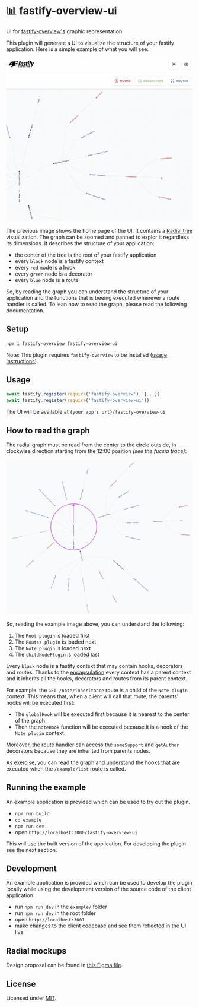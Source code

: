 # 📊 fastify-overview-ui

UI for [fastify-overview's](https://github.com/Eomm/fastify-overview) graphic representation.

This plugin will generate a UI to visualize the structure of your fastify application.
Here is a simple example of what you will see:

![Fastify Overview UI Home page](images/home-page.png)

The previous image shows the home page of the UI.
It contains a [Radial tree](https://en.wikipedia.org/wiki/Radial_tree) visualization.
The graph can be zoomed and panned to explor it regardless its dimensions.
It describes the structure of your application:

- the center of the tree is the root of your fastify application
- every `black` node is a fastify context
- every `red` node is a hook
- every `green` node is a decorator
- every `blue` node is a route

So, by reading the graph you can understand the structure of your application and
the functions that is beeing executed whenever a route handler is called.
To lean how to read the graph, please read the following documentation.

## Setup

```bash
npm i fastify-overview fastify-overview-ui
```

Note: This plugin requires `fastify-overview` to be installed ([usage instructions](https://github.com/Eomm/fastify-overview#usage)).

## Usage

```js
await fastify.register(require('fastify-overview'), {...})
await fastify.register(require('fastify-overview-ui'))
```

The UI will be available at `{your app's url}/fastify-overview-ui`

## How to read the graph

The radial graph must be read from the center to the circle outside, in clockwise direction starting from the 12:00 position _(see the fucsia trace)_:

![Clockwise direction](images/clockwise.png)

So, reading the example image above, you can understand the following:

1. The `Root plugin` is loaded first
2. The `Routes plugin` is loaded next
3. The `Note plugin` is loaded next
4. The `childNodePlugin` is loaded last

Every `black` node is a fastify context that may contain hooks, decorators and routes.
Thanks to the [encapsulation](https://www.fastify.io/docs/latest/Reference/Encapsulation/#encapsulation)
every context has a parent context and it inherits all the hooks, decorators and routes from its parent context.

For example: the `GET /note/inheritance` route is a child of the `Note plugin` context.
This means that, when a client will call that route, the parents' hooks will be executed first:
- The `globalHook` will be executed first because it is nearest to the center of the graph
- Then the  `noteHook` function will be executed because it is a hook of the `Note plugin` context.

Moreover, the route handler can access the `someSupport` and `getAuthor` decorators because they are inherited from parents nodes.

As exercise, you can read the graph and understand the hooks that are executed when the `/example/list` route is called.

## Running the example

An example application is provided which can be used to try out the plugin.

- `npm run build`
- `cd example`
- `npm run dev`
- open `http://localhost:3000/fastify-overview-ui`

This will use the built version of the application. For developing the plugin see the next section.

## Development

An example application is provided which can be used to develop the plugin locally while using the development version of the source code of the client application.

- run `npm run dev` in the `example/` folder
- run `npm run dev` in the root folder
- open `http://localhost:3001`
- make changes to the client codebase and see them reflected in the UI live

## Radial mockups

Design proposal can be found in [this Figma file](https://www.figma.com/file/tt4BtV637DtdJpfdhriBWR/Fastify?node-id=0%3A1).

## License

Licensed under [MIT](./LICENSE).
